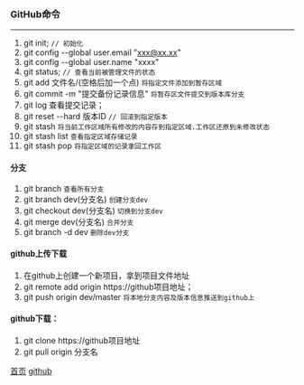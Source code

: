 ### GitHub命令
--------

1. git init; `// 初始化`
2. git config --global user.email "xxx@xx.xx"
3. git config --global user.name "xxxx"
4. git status; `// 查看当前被管理文件的状态`
5. git add 文件名/(空格后加一个点)  `将指定文件添加到暂存区域`
6. git commit -m "提交备份记录信息"  `将暂存区文件提交到版本库分支`
7. git log 查看提交记录；
8. git reset --hard 版本ID `// 回滚到指定版本`
9. git stash `将当前工作区域所有修改的内容存到指定区域.工作区还原到未修改状态`
10. git stash list `查看指定区域存储记录`
11. git stash pop `将指定区域的记录拿回工作区`
#### 分支
1. git branch `查看所有分支`
2. git branch dev(分支名)  `创建分支dev`
3. git checkout dev(分支名)  `切换到分支dev`
4. git merge dev(分支名)  `合并分支`
5. git branch -d  dev  `删除dev分支`
#### github上传下载
1. 在github上创建一个新项目，拿到项目文件地址
2. git remote add origin https://github项目地址；
3. git push origin dev/master `将本地分支内容及版本信息推送到github上`
#### github下载：
1. git clone https://github项目地址
2. git pull origin 分支名

  
[首页](../../../README.md)  [github](../github.md)
